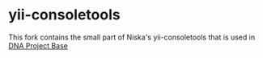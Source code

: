 yii-consoletools
================

This fork contains the small part of Niska's yii-consoletools that is used in [DNA Project Base](https://github.com/neam/dna-project-base)
